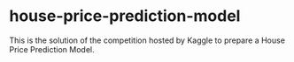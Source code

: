 # house-price-prediction-model
This is the solution of the competition hosted by Kaggle to prepare a House Price Prediction Model.
